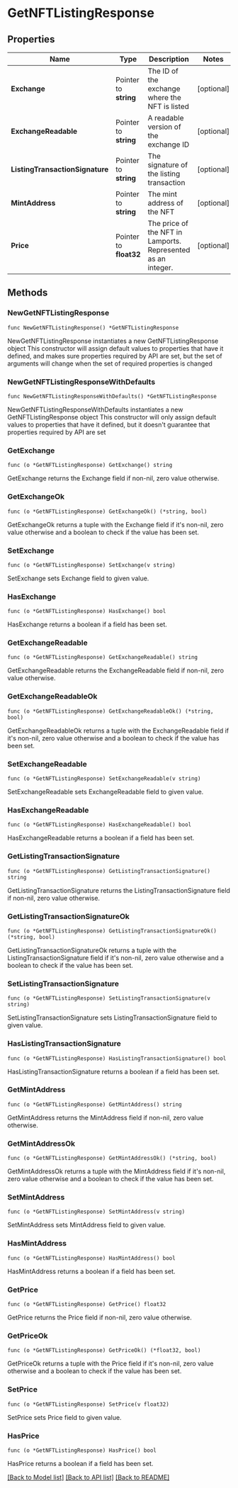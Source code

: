 # GetNFTListingResponse

## Properties

Name | Type | Description | Notes
------------ | ------------- | ------------- | -------------
**Exchange** | Pointer to **string** | The ID of the exchange where the NFT is listed  | [optional] 
**ExchangeReadable** | Pointer to **string** | A readable version of the exchange ID  | [optional] 
**ListingTransactionSignature** | Pointer to **string** | The signature of the listing transaction  | [optional] 
**MintAddress** | Pointer to **string** | The mint address of the NFT  | [optional] 
**Price** | Pointer to **float32** | The price of the NFT in Lamports. Represented as an integer. | [optional] 

## Methods

### NewGetNFTListingResponse

`func NewGetNFTListingResponse() *GetNFTListingResponse`

NewGetNFTListingResponse instantiates a new GetNFTListingResponse object
This constructor will assign default values to properties that have it defined,
and makes sure properties required by API are set, but the set of arguments
will change when the set of required properties is changed

### NewGetNFTListingResponseWithDefaults

`func NewGetNFTListingResponseWithDefaults() *GetNFTListingResponse`

NewGetNFTListingResponseWithDefaults instantiates a new GetNFTListingResponse object
This constructor will only assign default values to properties that have it defined,
but it doesn't guarantee that properties required by API are set

### GetExchange

`func (o *GetNFTListingResponse) GetExchange() string`

GetExchange returns the Exchange field if non-nil, zero value otherwise.

### GetExchangeOk

`func (o *GetNFTListingResponse) GetExchangeOk() (*string, bool)`

GetExchangeOk returns a tuple with the Exchange field if it's non-nil, zero value otherwise
and a boolean to check if the value has been set.

### SetExchange

`func (o *GetNFTListingResponse) SetExchange(v string)`

SetExchange sets Exchange field to given value.

### HasExchange

`func (o *GetNFTListingResponse) HasExchange() bool`

HasExchange returns a boolean if a field has been set.

### GetExchangeReadable

`func (o *GetNFTListingResponse) GetExchangeReadable() string`

GetExchangeReadable returns the ExchangeReadable field if non-nil, zero value otherwise.

### GetExchangeReadableOk

`func (o *GetNFTListingResponse) GetExchangeReadableOk() (*string, bool)`

GetExchangeReadableOk returns a tuple with the ExchangeReadable field if it's non-nil, zero value otherwise
and a boolean to check if the value has been set.

### SetExchangeReadable

`func (o *GetNFTListingResponse) SetExchangeReadable(v string)`

SetExchangeReadable sets ExchangeReadable field to given value.

### HasExchangeReadable

`func (o *GetNFTListingResponse) HasExchangeReadable() bool`

HasExchangeReadable returns a boolean if a field has been set.

### GetListingTransactionSignature

`func (o *GetNFTListingResponse) GetListingTransactionSignature() string`

GetListingTransactionSignature returns the ListingTransactionSignature field if non-nil, zero value otherwise.

### GetListingTransactionSignatureOk

`func (o *GetNFTListingResponse) GetListingTransactionSignatureOk() (*string, bool)`

GetListingTransactionSignatureOk returns a tuple with the ListingTransactionSignature field if it's non-nil, zero value otherwise
and a boolean to check if the value has been set.

### SetListingTransactionSignature

`func (o *GetNFTListingResponse) SetListingTransactionSignature(v string)`

SetListingTransactionSignature sets ListingTransactionSignature field to given value.

### HasListingTransactionSignature

`func (o *GetNFTListingResponse) HasListingTransactionSignature() bool`

HasListingTransactionSignature returns a boolean if a field has been set.

### GetMintAddress

`func (o *GetNFTListingResponse) GetMintAddress() string`

GetMintAddress returns the MintAddress field if non-nil, zero value otherwise.

### GetMintAddressOk

`func (o *GetNFTListingResponse) GetMintAddressOk() (*string, bool)`

GetMintAddressOk returns a tuple with the MintAddress field if it's non-nil, zero value otherwise
and a boolean to check if the value has been set.

### SetMintAddress

`func (o *GetNFTListingResponse) SetMintAddress(v string)`

SetMintAddress sets MintAddress field to given value.

### HasMintAddress

`func (o *GetNFTListingResponse) HasMintAddress() bool`

HasMintAddress returns a boolean if a field has been set.

### GetPrice

`func (o *GetNFTListingResponse) GetPrice() float32`

GetPrice returns the Price field if non-nil, zero value otherwise.

### GetPriceOk

`func (o *GetNFTListingResponse) GetPriceOk() (*float32, bool)`

GetPriceOk returns a tuple with the Price field if it's non-nil, zero value otherwise
and a boolean to check if the value has been set.

### SetPrice

`func (o *GetNFTListingResponse) SetPrice(v float32)`

SetPrice sets Price field to given value.

### HasPrice

`func (o *GetNFTListingResponse) HasPrice() bool`

HasPrice returns a boolean if a field has been set.


[[Back to Model list]](../README.md#documentation-for-models) [[Back to API list]](../README.md#documentation-for-api-endpoints) [[Back to README]](../README.md)


